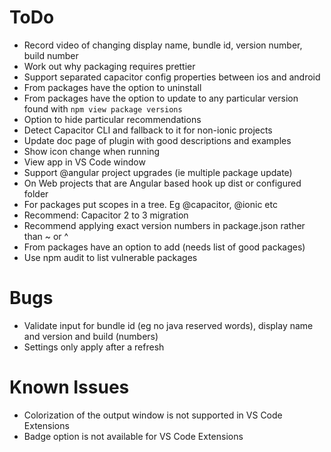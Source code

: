 # ToDo
- Record video of changing display name, bundle id, version number, build number
- Work out why packaging requires prettier
- Support separated capacitor config properties between ios and android
- From packages have the option to uninstall
- From packages have the option to update to any particular version found with `npm view package versions`
- Option to hide particular recommendations
- Detect Capacitor CLI and fallback to it for non-ionic projects
- Update doc page of plugin with good descriptions and examples
- Show icon change when running
- View app in VS Code window
- Support @angular project upgrades (ie multiple package update)
- On Web projects that are Angular based hook up dist or configured folder
- For packages put scopes in a tree. Eg @capacitor, @ionic etc
- Recommend: Capacitor 2 to 3 migration
- Recommend applying exact version numbers in package.json rather than ~ or ^
- From packages have an option to add (needs list of good packages)
- Use npm audit to list vulnerable packages

# Bugs
- Validate input for bundle id (eg no java reserved words), display name and version and build (numbers)
- Settings only apply after a refresh

# Known Issues
- Colorization of the output window is not supported in VS Code Extensions
- Badge option is not available for VS Code Extensions
